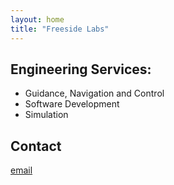 ```yaml
---
layout: home
title: "Freeside Labs"
---
```



## Engineering Services:
* Guidance, Navigation and Control
* Software Development
* Simulation

## Contact
[email](younes@freesidelabs.com)
